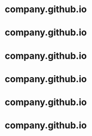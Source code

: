 # company.github.io
# company.github.io
# company.github.io
# company.github.io
# company.github.io
# company.github.io
